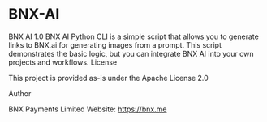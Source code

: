 # BNX-AI
BNX AI 1.0
BNX AI Python CLI is a simple script that allows you to generate links to BNX.ai
 for generating images from a prompt. This script demonstrates the basic logic, but you can integrate BNX AI into your own projects and workflows.
 License

This project is provided as-is under the Apache License 2.0

Author

BNX Payments Limited
Website: https://bnx.me
